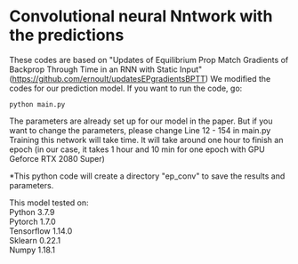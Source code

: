 # Convolutional neural Nntwork with the predictions

These codes are based on "Updates of Equilibrium Prop Match Gradients of Backprop Through Time in an RNN with Static Input" (https://github.com/ernoult/updatesEPgradientsBPTT)
We modified the codes for our prediction model.
If you want to run the code, go:
```
python main.py 
```
The parameters are already set up for our model in the paper. But if you want to change the parameters, please change Line 12 - 154 in main.py <br/>
Training this network will take time. It will take around one hour to finish an epoch (in our case, it takes 1 hour and 10 min for one epoch with GPU Geforce RTX 2080 Super)<br/>

*This python code will create a directory "ep_conv" to save the results and parameters.

This model tested on: <br/>
Python 3.7.9 <br/>
Pytorch 1.7.0 <br/>
Tensorflow 1.14.0 <br/>
Sklearn 0.22.1 <br/>
Numpy 1.18.1 <br/>
